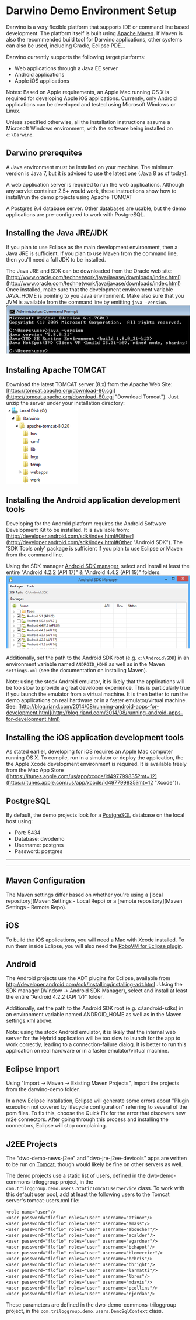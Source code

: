 Darwino Demo Environment Setup
==============================

Darwino is a very flexible platform that supports IDE or command line based development. The platform itself is built using [Apache Maven](http://maven.apache.org/ "Apache Maven"). If Maven is also the recommended build tool for Darwino applications, other systems can also be used, including Gradle, Eclipse PDE...

Darwino currently supports the following target platforms:
- Web applications through a Java EE server
- Android applications
- Apple iOS applications

Notes: Based on Apple requirements, an Apple Mac running OS X is required for developing Apple iOS applications. Currently, only Android applications can be developed and tested using Microsoft Windows or Linux.

Unless specified otherwise, all the installation instructions assume a Microsoft Windows environment, with the software being installed on `c:\Darwino`.

Darwino prerequites
-------------------

A Java environment must be installed on your machine. The minimum version is Java 7, but it is advised to use the latest one (Java 8 as of today).

A web application server is required to run the web applications. Although any servlet container 2.5+ would work, these instructions show how to install/run the demo projects using Apache TOMCAT

A Postgres 9.4 database server. Other databases are usable, but the demo applications are pre-configured to work with PostgreSQL.


Installing the Java JRE/JDK
---------------------------

If you plan to use Eclipse as the main development environment, then a Java JRE is sufficient. If you plan to use Maven from the command line, then you'll need a full JDK to be installed.

The Java JRE and SDK can be downloaded from the Oracle web site: [http://www.oracle.com/technetwork/java/javase/downloads/index.html](http://www.oracle.com/technetwork/java/javase/downloads/index.html)
Once installed, make sure that the development environment variable JAVA_HOME is pointing to you Java environment. Make also sure that you JVM is available from the command line by emitting `java -version`.
![](install-java-version.png)

Installing Apache TOMCAT
------------------------

Download the latest TOMCAT server (8.x) from the Apache Web Site: [https://tomcat.apache.org/download-80.cgi](https://tomcat.apache.org/download-80.cgi "Download Tomcat").
Just unzip the server under your installation directory:
![](install-tomcat.png)


Installing the Android application development tools
----------------------------------------------------

Developing for the Android platform requires the Android Software Development Kit to be installed. It is available from: [http://developer.android.com/sdk/index.html#Other](http://developer.android.com/sdk/index.html#Other "Android SDK"). The 'SDK Tools only' package is sufficient if you plan to use Eclipse or Maven from the command line.

Using the SDK manager [Android SDK manager](http://developer.android.com/tools/help/sdk-manager.html), select and install at least the entire "Android 4.2.2 (API 17)" & "Android 4.4.2 (API 19)" folders.
![](install-android-pkg.png)

Additionally, set the path to the Android SDK root (e.g. `c:\Android\SDK`) in an environment variable named `ANDROID_HOME` as well as in the Maven `settings.xml` (see the documentation on installing Maven).

Note: using the stock Android emulator, it is likely that the applications will be too slow to provide a great developer experience. This is particularly true if you launch the emulator from a virtual machine. It is then better to run the demo applications on real hardware or in a faster emulator/virtual machine. See: [http://blog.riand.com/2014/08/running-android-apps-for-development.html](http://blog.riand.com/2014/08/running-android-apps-for-development.html)


Installing the iOS application development tools
------------------------------------------------

As stated earlier, developing for iOS requires an Apple Mac computer running OS X. To compile, run in a simulator or deploy the application, the the Apple Xcode development environment is required. It is available freely from the Mac App Store ([https://itunes.apple.com/us/app/xcode/id497799835?mt=12](https://itunes.apple.com/us/app/xcode/id497799835?mt=12 "Xcode")).



PostgreSQL
----------

By default, the demo projects look for a [PostgreSQL](http://www.postgresql.org) database on the local host using:
- Port: 5434
- Database: dwodemo
- Username: postgres
- Password: postgres



----------
-------------



Maven Configuration
-------------------

The Maven settings differ based on whether you're using a [local repository](Maven Settings - Local Repo) or a [remote repository](Maven Settings - Remote Repo).

iOS
---

To build the iOS applications, you will need a Mac with Xcode installed. To run them inside Eclipse, you will also need the [RoboVM for Eclipse plugin](http://marketplace.eclipse.org/content/robovm-eclipse).

Android
-------

The Android projects use the ADT plugins for Eclipse, available from http://developer.android.com/sdk/installing/installing-adt.html . Using the SDK manager (Window -> Android SDK Manager), select and install at least the entire "Android 4.2.2 (API 17)" folder.

Additionally, set the path to the Android SDK root (e.g. c:\android-sdks) in an environment variable named ANDROID_HOME as well as in the Maven settings.xml above.

Note: using the stock Android emulator, it is likely that the internal web server for the Hybrid application will be too slow to launch for the app to work correctly, leading to a connection-failure dialog. It is better to run this application on real hardware or in a faster emulator/virtual machine.

Eclipse Import
--------------

Using "Import &rarr; Maven &rarr; Existing Maven Projects", import the projects from the darwino-demo folder.

In a new Eclipse installation, Eclipse will generate some errors about "Plugin execution not covered by lifecycle configuration" referring to several of the pom files. To fix this, choose the Quick Fix for the error that discovers new m2e connectors. After going through this process and installing the connectors, Eclipse will stop complaining.

J2EE Projects
-------------

The "dwo-demo-news-j2ee" and "dwo-jre-j2ee-devtools" apps are written to be run on [Tomcat](http://tomcat.apache.org), though would likely be fine on other servers as well.

The demo projects use a static list of users, defined in the dwo-demo-commons-triloggroup project, in the `com.triloggroup.demo.users.StaticTomcatUserService` class. To work with this default user pool, add at least the following users to the Tomcat server's tomcat-users.xml file:

	<role name="user"/>
	<user password="floflo" roles="user" username="atinov"/>
	<user password="floflo" roles="user" username="amass"/>
	<user password="floflo" roles="user" username="aboucher"/>
	<user password="floflo" roles="user" username="acalder"/>
	<user password="floflo" roles="user" username="agardner"/>
	<user password="floflo" roles="user" username="bchapot"/>
	<user password="floflo" roles="user" username="blemercier"/>
	<user password="floflo" roles="user" username="bchris"/>
	<user password="floflo" roles="user" username="bbright"/>
	<user password="floflo" roles="user" username="larmatti"/>
	<user password="floflo" roles="user" username="lbros"/>
	<user password="floflo" roles="user" username="mdavis"/>
	<user password="floflo" roles="user" username="pcollins"/>
	<user password="floflo" roles="user" username="rjordan"/>

These parameters are defined in the dwo-demo-commons-triloggroup project, in the `com.triloggroup.demo.users.DemoSqlContext` class.